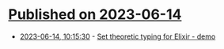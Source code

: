 # [Published on 2023-06-14](index.md)

* [2023-06-14, 10:15:30](https://lobste.rs/s/n4hqy2/set_theoretic_typing_for_elixir_demo) - [Set theoretic typing for Elixir - demo](https://typex.fly.dev)
